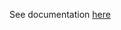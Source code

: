 See documentation [here](https://github.com/sbaglieri13/Insertion-sort-vs-Merge-sort/blob/master/Relazione_Esercizio_1.pdf)
